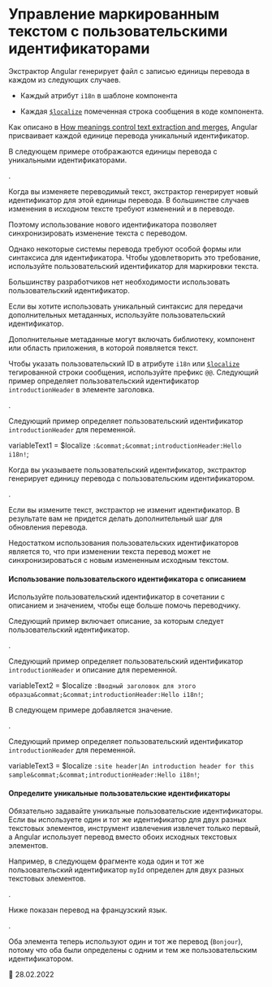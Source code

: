 # Управление маркированным текстом с пользовательскими идентификаторами

Экстрактор Angular генерирует файл с записью единицы перевода в каждом из следующих случаев.

-   Каждый атрибут `i18n` в шаблоне компонента

-   Каждая [`$localize`][aioapilocalizeinitlocalize] помеченная строка сообщения в коде компонента.

Как описано в [How meanings control text extraction and merges][aioguidei18ncommonpreparehowmeaningscontroltextextractionandmerges], Angular присваивает каждой единице перевода уникальный идентификатор.

В следующем примере отображаются единицы перевода с уникальными идентификаторами.

<code-example header="messages.fr.xlf.html" path="i18n/doc-files/messages.fr.xlf.html" region="generated-id"></code-example>.

Когда вы изменяете переводимый текст, экстрактор генерирует новый идентификатор для этой единицы перевода. В большинстве случаев изменения в исходном тексте требуют изменений и в переводе.

Поэтому использование нового идентификатора позволяет синхронизировать изменение текста с переводом.

Однако некоторые системы перевода требуют особой формы или синтаксиса для идентификатора. Чтобы удовлетворить это требование, используйте пользовательский идентификатор для маркировки текста.

Большинству разработчиков нет необходимости использовать пользовательский идентификатор.

Если вы хотите использовать уникальный синтаксис для передачи дополнительных метаданных, используйте пользовательский идентификатор.

Дополнительные метаданные могут включать библиотеку, компонент или область приложения, в которой появляется текст.

Чтобы указать пользовательский ID в атрибуте `i18n` или [`$localize`][aioapilocalizeinitlocalize] тегированной строки сообщения, используйте префикс `@@`. Следующий пример определяет пользовательский идентификатор `introductionHeader` в элементе заголовка.

<code-example header="app/app.component.html" path="i18n/doc-files/app.component.html" region="i18n-attribute-solo-id"></code-example>.

Следующий пример определяет пользовательский идентификатор `introductionHeader` для переменной.

<!--todo: replace with code example -->

<code-example format="typescript" language="typescript">

variableText1 = \$localize `:&commat;&commat;introductionHeader:Hello i18n!`;

</code-example>

Когда вы указываете пользовательский идентификатор, экстрактор генерирует единицу перевода с пользовательским идентификатором.

<code-example header="messages.fr.xlf.html" path="i18n/doc-files/messages.fr.xlf.html" region="custom-id"></code-example>.

Если вы измените текст, экстрактор не изменит идентификатор. В результате вам не придется делать дополнительный шаг для обновления перевода.

Недостатком использования пользовательских идентификаторов является то, что при изменении текста перевод может не синхронизироваться с новым измененным исходным текстом.

#### Использование пользовательского идентификатора с описанием

Используйте пользовательский идентификатор в сочетании с описанием и значением, чтобы еще больше помочь переводчику.

Следующий пример включает описание, за которым следует пользовательский идентификатор.

<code-example header="app/app.component.html" path="i18n/doc-files/app.component.html" region="i18n-attribute-id"></code-example>.

Следующий пример определяет пользовательский идентификатор `introductionHeader` и описание для переменной.

<!--todo: replace with code example -->

<code-example format="typescript" language="typescript">

variableText2 = \$localize `:Вводный заголовок для этого образца&commat;&commat;introductionHeader:Hello i18n!`;

</code-example>

В следующем примере добавляется значение.

<code-example header="app/app.component.html" path="i18n/doc-files/app.component.html" region="i18n-attribute-meaning-and-id"></code-example>.

Следующий пример определяет пользовательский идентификатор `introductionHeader` для переменной.

<!--todo: replace with code example -->

<code-example format="typescript" language="typescript">

variableText3 = \$localize `:site header|An introduction header for this sample&commat;&commat;introductionHeader:Hello i18n!`;

</code-example>

#### Определите уникальные пользовательские идентификаторы

Обязательно задавайте уникальные пользовательские идентификаторы. Если вы используете один и тот же идентификатор для двух разных текстовых элементов, инструмент извлечения извлечет только первый, а Angular использует перевод вместо обоих исходных текстовых элементов.

Например, в следующем фрагменте кода один и тот же пользовательский идентификатор `myId` определен для двух разных текстовых элементов.

<code-example header="app/app.component.html" path="i18n/doc-files/app.component.html" region="i18n-duplicate-custom-id"></code-example>.

Ниже показан перевод на французский язык.

<code-example header="src/locale/messages.fr.xlf" path="i18n/doc-files/messages.fr.xlf.html" region="i18n-duplicate-custom-id"></code-example>.

Оба элемента теперь используют один и тот же перевод \(`Bonjour`\), потому что оба были определены с одним и тем же пользовательским идентификатором.

<code-example path="i18n/doc-files/rendered-output.html"></code-example>

<!-- links -->

[aioapilocalizeinitlocalize]: api/localize/init/$localize '$localize | init - localize - API | Angular'
[aioguidei18ncommonpreparehowmeaningscontroltextextractionandmerges]: guide/i18n-common-prepare#how-meanings-control-text-extraction-and-merges 'How meanings control text extraction and merges - Prepare components for translations | Angular'

<!-- external links -->

<!-- end links -->

:date: 28.02.2022
